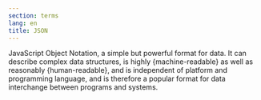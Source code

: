 ```yaml
---
section: terms
lang: en
title: JSON
---
```


JavaScript Object Notation, a simple but powerful format for data. It can describe complex data structures, is highly {machine-readable} as well as reasonably {human-readable}, and is independent of platform and programming language, and is therefore a popular format for data interchange between programs and systems.